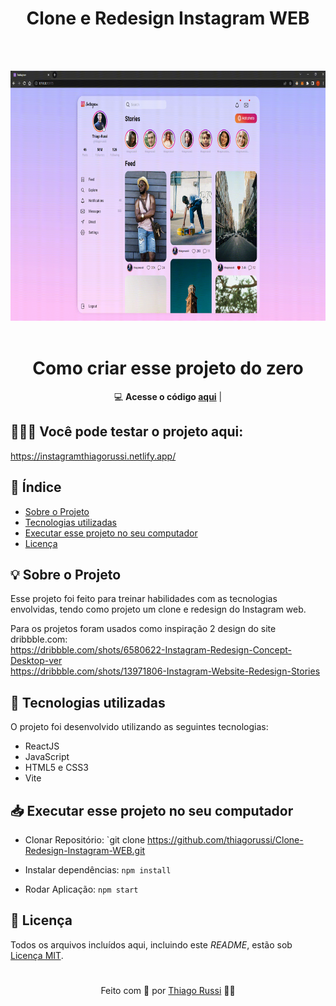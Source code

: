 
  <h1 align="center">Clone e Redesign Instagram WEB</h1> 
  <br><br>

<p align="center">
  <img height="400px" src="https://github.com/thiagorussi/Clone-Redesign-Instagram-WEB/blob/main/20221013_195255.gif"/>
  <br><br>
</p>

<h1 align="center">Como criar esse projeto do zero</h1> 
<div align="center">

💻 **Acesse o código [aqui](https://github.com/thiagorussi/Clone-Redesign-Instagram-WEB/blob/main/src/App.jsx)** |


</div>

## 👨🏻‍🔧 Você pode testar o projeto aqui:
https://instagramthiagorussi.netlify.app/

## 📑 Índice

- [Sobre o Projeto](#-sobre-o-projeto)
- [Tecnologias utilizadas](#-tecnologias-utilizadas)
- [Executar esse projeto no seu computador](#-Executar-esse-projeto-no-seu-computador)
- [Licença](#-licença)

## 💡 Sobre o Projeto

Esse projeto foi feito para treinar habilidades com as tecnologias envolvidas, tendo como projeto um clone e redesign do Instagram web.

Para os projetos foram usados como inspiração 2 design do site dribbble.com:<br>
https://dribbble.com/shots/6580622-Instagram-Redesign-Concept-Desktop-ver<br>
https://dribbble.com/shots/13971806-Instagram-Website-Redesign-Stories

## 🚀 Tecnologias utilizadas

O projeto foi desenvolvido utilizando as seguintes tecnologias:

- ReactJS
- JavaScript
- HTML5 e CSS3
- Vite


## 📥 Executar esse projeto no seu computador

- Clonar Repositório: `git clone https://github.com/thiagorussi/Clone-Redesign-Instagram-WEB.git

- Instalar dependências: `npm install`
- Rodar Aplicação: `npm start`


## 📕 Licença

Todos os arquivos incluídos aqui, incluindo este _README_, estão sob [Licença MIT](./LICENSE).

#
<div align = "center">Feito com 🖤 por <a href="https://www.linkedin.com/in/thiago-russi-79aa3b163/">Thiago Russi</a> 👨‍💻 </div>
